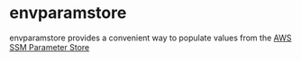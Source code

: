 # envparamstore

envparamstore provides a convenient way to populate values from the 
[AWS SSM Parameter Store](https://aws.amazon.com/ec2/systems-manager/parameter-store/)

